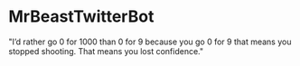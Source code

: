 # MrBeastTwitterBot
"I’d rather go 0 for 1000 than 0 for 9 because you go 0 for 9 that means you stopped shooting. That means you lost confidence."
